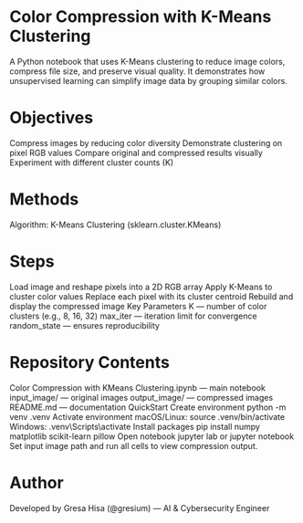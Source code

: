 # Color Compression with K-Means Clustering
A Python notebook that uses K-Means clustering to reduce image colors, compress file size, and preserve visual quality. It demonstrates how unsupervised learning can simplify image data by grouping similar colors.

# Objectives
Compress images by reducing color diversity
Demonstrate clustering on pixel RGB values
Compare original and compressed results visually
Experiment with different cluster counts (K)

# Methods
Algorithm: K-Means Clustering (sklearn.cluster.KMeans)
# Steps
Load image and reshape pixels into a 2D RGB array
Apply K-Means to cluster color values
Replace each pixel with its cluster centroid
Rebuild and display the compressed image
Key Parameters
K — number of color clusters (e.g., 8, 16, 32)
max_iter — iteration limit for convergence
random_state — ensures reproducibility

# Repository Contents
Color Compression with KMeans Clustering.ipynb — main notebook
input_image/ — original images
output_image/ — compressed images
README.md — documentation
QuickStart
Create environment
python -m venv .venv
Activate environment
macOS/Linux: source .venv/bin/activate
Windows: .venv\Scripts\activate
Install packages
pip install numpy matplotlib scikit-learn pillow
Open notebook
jupyter lab or jupyter notebook
Set input image path and run all cells to view compression output.

# Author
Developed by Gresa Hisa (@gresium) — AI & Cybersecurity Engineer
